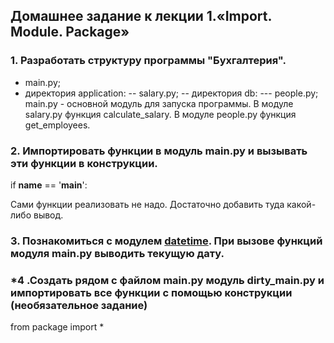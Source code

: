 ## Домашнее задание к лекции 1.«Import. Module. Package»

### 1. Разработать структуру программы "Бухгалтерия".

   + main.py;
   + директория application:
    -- salary.py;
    -- директория db:
    --- people.py;
    main.py - основной модуль для запуска программы.
    В модуле salary.py функция calculate_salary.
    В модуле people.py функция get_employees.
    
### 2. Импортировать функции в модуль main.py и вызывать эти функции в конструкции.

if __name__ == '__main__':

Сами функции реализовать не надо. Достаточно добавить туда какой-либо вывод.

### 3. Познакомиться с модулем [datetime](https://pythonworld.ru/moduli/modul-datetime.html). При вызове функций модуля main.py выводить текущую дату.

### *4 .Создать рядом с файлом main.py модуль dirty_main.py и импортировать все функции с помощью конструкции (необязательное задание)
from package import *

